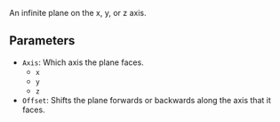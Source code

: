 An infinite plane on the x, y, or z axis.

## Parameters

* `Axis`: Which axis the plane faces.
  * `x`
  * `y`
  * `z`
* `Offset`: Shifts the plane forwards or backwards along the axis that it faces.